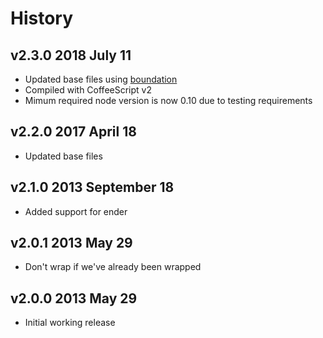 # History

## v2.3.0 2018 July 11
- Updated base files using [boundation](https://github.com/bevry/boundation)
- Compiled with CoffeeScript v2
- Mimum required node version is now 0.10 due to testing requirements

## v2.2.0 2017 April 18
- Updated base files

## v2.1.0 2013 September 18
- Added support for ender

## v2.0.1 2013 May 29
- Don't wrap if we've already been wrapped

## v2.0.0 2013 May 29
- Initial working release
